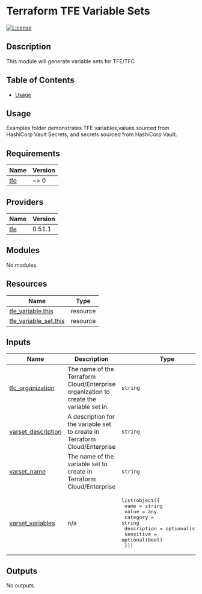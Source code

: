 # Terraform TFE Variable Sets

[![License](https://img.shields.io/badge/license-APACHE-blue.svg)](LICENSE)

## Description

This module will generate variable sets for TFE/TFC

## Table of Contents

- [Usage](#usage)

## Usage

Examples folder demonstrates TFE variables,values sourced from HashiCorp Vault Secrets, and secrets sourced from HashiCorp Vault.


<!-- BEGIN_TF_DOCS -->
## Requirements

| Name | Version |
|------|---------|
| <a name="requirement_tfe"></a> [tfe](#requirement\_tfe) | ~> 0 |

## Providers

| Name | Version |
|------|---------|
| <a name="provider_tfe"></a> [tfe](#provider\_tfe) | 0.51.1 |

## Modules

No modules.

## Resources

| Name | Type |
|------|------|
| [tfe_variable.this](https://registry.terraform.io/providers/hashicorp/tfe/latest/docs/resources/variable) | resource |
| [tfe_variable_set.this](https://registry.terraform.io/providers/hashicorp/tfe/latest/docs/resources/variable_set) | resource |

## Inputs

| Name | Description | Type | Default | Required |
|------|-------------|------|---------|:--------:|
| <a name="input_tfc_organization"></a> [tfc\_organization](#input\_tfc\_organization) | The name of the Terraform Cloud/Enterprise organization to create the variable set in. | `string` | n/a | yes |
| <a name="input_varset_description"></a> [varset\_description](#input\_varset\_description) | A description for the variable set to create in Terraform Cloud/Enterprise | `string` | `""` | no |
| <a name="input_varset_name"></a> [varset\_name](#input\_varset\_name) | The name of the variable set to create in Terraform Cloud/Enterprise | `string` | n/a | yes |
| <a name="input_varset_variables"></a> [varset\_variables](#input\_varset\_variables) | n/a | <pre>list(object({<br>    name = string<br>    value = any<br>    category = string<br>    description = optional(string)<br>    sensitive = optional(bool)<br>  }))</pre> | n/a | yes |

## Outputs

No outputs.
<!-- END_TF_DOCS -->